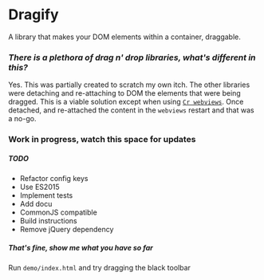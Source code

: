 Dragify
=======
A library that makes your DOM elements within a container, draggable.

### *There is a plethora of drag n' drop libraries, what's different in this?*
Yes. This was partially created to scratch my own itch. The other libraries were detaching and re-attaching to DOM the elements that were being dragged. This is a viable solution except when using [`Cr webviews`](https://developer.chrome.com/apps/tags/webview). Once detached, and re-attached the content in the `webviews` restart and that was a no-go.

### Work in progress, watch this space for updates
##### TODO
 * Refactor config keys
 * Use ES2015
 * Implement tests
 * Add docu
 * CommonJS compatible
 * Build instructions
 * Remove jQuery dependency

##### *That's fine, show me what you have so far*
Run `demo/index.html` and try dragging the black toolbar
